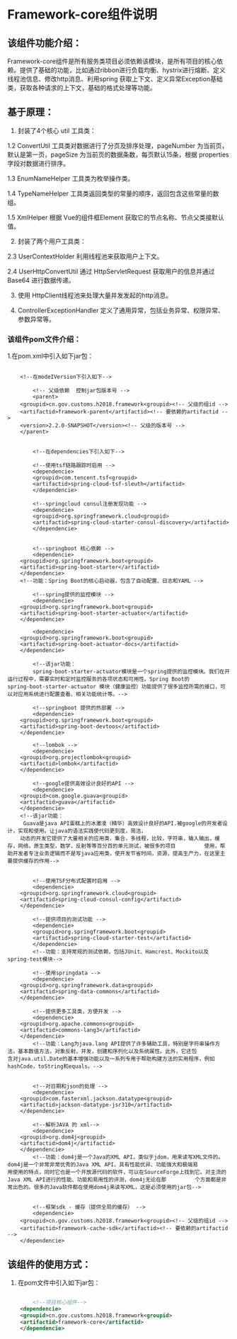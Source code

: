 # Framework-core组件说明

## 该组件功能介绍：
Framework-core组件是所有服务类项目必须依赖该模块，是所有项目的核心依赖。提供了基础的功能，比如通过ribbon进行负载均衡、hystrix进行熔断、定义线程池信息、修改http消息、利用spring 获取上下文、定义异常Exception基础类，获取各种请求的上下文，基础的格式处理等功能。

## 基于原理：
1. 封装了4个核心 util 工具类：

1.2 ConvertUtil 工具类对数据进行了分页及排序处理，pageNumber 为当前页，默认是第一页，pageSize 为当前页的数据条数，每页默认15条，根据 properties 字段对数据进行排序。

1.3 EnumNameHelper 工具类为枚举操作类。

1.4 TypeNameHelper 工具类返回类型的常量的顺序，返回包含这些常量的数组。

1.5 XmlHelper 根据 Vue的组件框Element 获取它的节点名称、节点父类接默认值。

2. 封装了两个用户工具类：

2.3 UserContextHolder 利用线程池来获取用户上下文。

2.4 UserHttpConvertUtil 通过 HttpServletRequest 获取用户的信息并通过 Base64 进行数据传递。

3. 使用 HttpClient线程池来处理大量并发发起的http消息。

4. ControllerExceptionHandler 定义了通用异常，包括业务异常、权限异常、参数异常等。


### 该组件pom文件介绍：
  1.在pom.xml中引入如下jar包：
  
```
  
	<!--在modeIVersion下引入如下-->
    
        <!-- 父级依赖  控制jar包版本号 -->
        <parent>
	<groupid>cn.gov.customs.h2018.framework<groupid><!-- 父级的组id -->
	<artifactid>framework-parent</artifactid><!-- 要依赖的artifactid -->
	<version>2.2.0-SNAPSHOT</version><!-- 父级的版本号 -->
	</parent>


        <!--在dependencies下引入如下-->

        <!--使用tsf链路跟踪时启用 -->
        <dependencie>
        <groupid>com.tencent.tsf<groupid>
        <artifactid>spring-cloud-tsf-sleuth</artifactid>
        </dependencie>
          
        <!--springcloud consul注册发现功能 -->
        <dependencie>
        <groupid>org.springframework.cloud<groupid>
        <artifactid>spring-cloud-starter-consul-discovery</artifactid>
        </dependencie>

      
        <!--springboot 核心依赖 -->
        <dependencie>
	<groupid>org.springframework.boot<groupid>
	<artifactid>spring-boot-starter</artifactid>
	</dependencie>
	<!--功能：Spring Boot的核心启动器，包含了自动配置、日志和YAML -->
   
        <!--spring提供的监控模块 -->
        <dependencie>
	<groupid>org.springframework.boot<groupid>
	<artifactid>spring-boot-starter-actuator</artifactid>
	</dependencie>

        <dependencie>
	<groupid>org.springframework.boot<groupid>
	<artifactid>spring-boot-actuator-docs</artifactid>
	</dependencie>

        <!--该jar功能：
        spring-boot-starter-actuator模块是一个spring提供的监控模块。我们在开运行过程中，需要实时和定时监控服务的各项状态和可用性。Spring Boot的         spring-boot-starter-actuator 模块（健康监控）功能提供了很多监控所需的接口，可以对应用系统进行配置查看、相关功能统计等。-->
    
        <!--springboot 提供的热部署 -->
        <dependencie>
	<groupid>org.springframework.boot<groupid>
	<artifactid>spring-boot-devtoos</artifactid>
	</dependencie>

        <!--lombok -->
        <dependencie>
	<groupid>org.projectlombok<groupid>
	<artifactid>lombok</artifactid>
	</dependencie>

        <!--google提供高效设计良好的API -->
        <dependencie>
	<groupid>com.google.guava<groupid>
	<artifactid>guava</artifactid>
	</dependencie>
	<!--该jar功能：
	 Guava是java API蛋糕上的冰激凌（精华）高效设计良好的API.被google的开发者设计，实现和使用。让java的语法实践使代码更刻度，简洁，
	动态的开发它提供了大量相关的应用类，集合，多线程，比较，字符串，输入输出，缓存，网络，原生类型，数学，反射等等百分百的单元测试，被很多的项目         使用，帮助开发者专注业务逻辑而不是写java应用类，使开发节省时间，资源，提高生产力，在这里主要提供缓存的作用-->
	 

        <!--使用TSF分布式配置时启用 -->
        <dependencie>
	<groupid>org.springframework.cloud<groupid>
	<artifactid>spring-cloud-consul-config</artifactid>
	</dependencie>

        <!--提供项目的测试功能 -->
        <dependencie>
        <groupid>org.springframework.boot<groupid>
        <artifactid>spring-cloud-starter-test</artifactid>
        </dependencie>
        <!--功能：支持常规的测试依赖，包括JUnit、Hamcrest、Mockito以及spring-test模块-->

        <!--使用springdata -->
        <dependencie>
	<groupid>org.springframework.data<groupid>
	<artifactid>spring-data-commons</artifactid>
	</dependencie>

        <!--提供更多工具类，方便开发 -->
        <dependencie>
	<groupid>org.apache.commons<groupid>
	<artifactid>commons-lang3</artifactid>
	</dependencie>
        <!--功能：Lang为java.lang API提供了许多辅助工具，特别是字符串操作方法，基本数值方法，对象反射，并发，创建和序列化以及系统属性。此外，它还包         含对java.util.Date的基本增强功能以及一系列专用于帮助构建方法的实用程序，例如hashCode，toString和equals。-->

        
        <!--对日期和json的处理 -->
        <dependencie>
	<groupid>com.fasterxml.jackson.datatype<groupid>
	<artifactid>jackson-datatype-jsr310</artifactid>
	</dependencie>

        <!--解析JAVA 的 xml-->
        <dependencie>
	<groupid>org.dom4j<groupid>
	<artifactid>dom4j</artifactid>
	</dependencie>
        <!--功能：dom4j是一个Java的XML API，类似于jdom，用来读写XML文件的。dom4j是一个非常非常优秀的Java XML API，具有性能优异、功能强大和极端易         用使用的特点，同时它也是一个开放源代码的软件，可以在SourceForge上找到它。对主流的Java XML API进行的性能、功能和易用性的评测，dom4j无论在那         个方面都是非常出色的。很多的Java软件都在使用dom4j来读写XML，这是必须使用的jar包-->
    
       
        <!--框架sdk - 缓存（提供全局的缓存） -->
        <dependencie>
	<groupid>cn.gov.customs.h2018.framework<groupid><!-- 父级的组id -->
	<artifactid>framework-cache-sdk</artifactid><!-- 要依赖的artifactid -->
	</dependencie>
```

## 该组件的使用方式：
1. 在pom文件中引入如下jar包：

```xml

        <!--项目核心组件-->  
	<dependencie>
	<groupid>cn.gov.customs.h2018.framework<groupid>
	<artifactid>framework-core</artifactid>
	</dependencie>   
``` 

